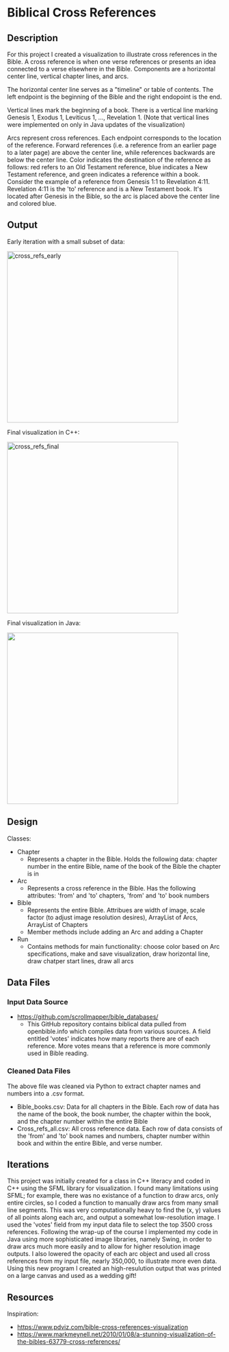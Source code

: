 
# Biblical Cross References
## Description

For this project I created a visualization to illustrate cross references in the Bible. A cross reference is when one verse references or presents an idea connected to a verse elsewhere in the Bible. Components are a horizontal center line, vertical chapter lines, and arcs.

The horizontal center line serves as a "timeline" or table of contents. The left endpoint is the beginning of the Bible and the right endopoint is the end.

Vertical lines mark the beginning of a book. There is a vertical line marking Genesis 1, Exodus 1, Leviticus 1, ..., Revelation 1. (Note that vertical lines were implemented on only in Java updates of the visualization)

Arcs represent cross references. Each endpoint corresponds to the location of the reference. Forward references (i.e. a reference from an earlier page to a later page) are above the center line, while references backwards are below the center line. Color indicates the destination of the reference as follows: red refers to an Old Testament reference, blue indicates a New Testament reference, and green indicates a reference within a book. Consider the example of a reference from Genesis 1:1 to Revelation 4:11. Revelation 4:11 is the 'to' reference and is a New Testament book. It's located after Genesis in the Bible, so the arc is placed above the center line and colored blue.
##  Output
Early iteration with a small subset of data:





<img src="https://user-images.githubusercontent.com/71294657/205728916-437c45be-bc9f-43cf-b9cd-eea7621b357b.jpg" alt="cross_refs_early" width="400"/>

Final visualization in C++:




<img src="https://user-images.githubusercontent.com/71294657/205728921-93c1d5ab-fb95-4341-90d8-b2a4e42936c9.jpg" alt="cross_refs_final" width="400"/>

Final visualization in Java:




<img src="https://github.com/keith-maura/cross_ref_viz/blob/main/java_cross_refs_light.png" width="400"/>



## Design

Classes:
* Chapter
  * Represents a chapter in the Bible. Holds the following data: chapter number in the entire Bible, name of the book of the Bible the chapter is in
* Arc
  * Represents a cross reference in the Bible. Has the following attributes: 'from' and 'to' chapters, 'from' and 'to' book numbers
* Bible
  * Represents the entire Bible. Attribues are width of image, scale factor (to adjust image resolution desires), ArrayList of Arcs, ArrayList of Chapters
  * Member methods include adding an Arc and adding a Chapter
* Run
  * Contains methods for main functionality: choose color based on Arc specifications, make and save visualization, draw horizontal line, draw chatper start lines, draw all arcs

## Data Files
### Input Data Source
* https://github.com/scrollmapper/bible_databases/
  * This GitHub repository contains biblical data pulled from openbible.info which compiles data from various sources. A field entitled 'votes' indicates how many reports there are of each reference. More votes means that a reference is more commonly used in Bible reading.
### Cleaned Data Files
The above file was cleaned via Python to extract chapter names and numbers into a .csv format. 
* Bible_books.csv: Data for all chapters in the Bible. Each row of data has the name of the book, the book number, the chapter within the book, and the chapter number within the entire Bible
* Cross_refs_all.csv: All cross reference data. Each row of data consists of the 'from' and 'to' book names and numbers, chapter number within book and within the entire Bible, and verse number.

## Iterations

This project was initially created for a class in C++ literacy and coded in C++ using the SFML library for visualization. I found many limitations using SFML; for example, there was no existance of a function to draw arcs, only entire circles, so I coded a function to manually draw arcs from many small line segments. This was very computationally heavy to find the (x, y) values of all points along each arc, and output a somewhat low-resolution image. I used the 'votes' field from my input data file to select the top 3500 cross references. Following the wrap-up of the course I implemented my code in Java using more sophisticated image libraries, namely Swing, in order to draw arcs much more easily and to allow for higher resolution image outputs. I also lowered the opacity of each arc object and used all cross references from my input file, nearly 350,000, to illustrate more even data. Using this new program I created an high-resulution output that was printed on a large canvas and used as a wedding gift!


## Resources

Inspiration:
* https://www.pdviz.com/bible-cross-references-visualization
* https://www.markmeynell.net/2010/01/08/a-stunning-visualization-of-the-bibles-63779-cross-references/
